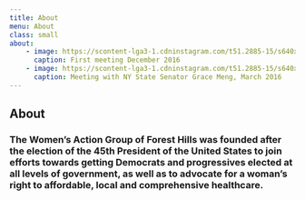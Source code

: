```yaml
---
title: About
menu: About
class: small
about:
    - image: https://scontent-lga3-1.cdninstagram.com/t51.2885-15/s640x640/sh0.08/e35/16464302_1871163709831249_7289578675576504320_n.jpg
      caption: First meeting December 2016
    - image: https://scontent-lga3-1.cdninstagram.com/t51.2885-15/s640x640/sh0.08/e35/17586816_411313265905954_3331027178505633792_n.jpg
      caption: Meeting with NY State Senator Grace Meng, March 2016
---
```


## About
### The Women’s Action Group of Forest Hills was founded after the election of the 45th President of the United States to join efforts towards getting Democrats and progressives elected at all levels of government, as well as to advocate for a woman’s right to affordable, local and comprehensive healthcare.
